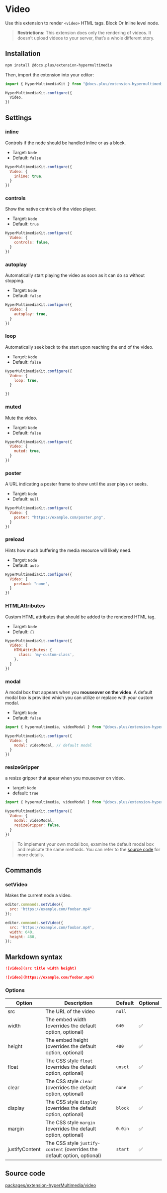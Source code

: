 # Video

Use this extension to render `<video>` HTML tags. Block Or Inline level node.

> **Restrictions:** This extension does only the rendering of videos. It doesn’t upload videos to your server, that’s a whole different story.

## Installation

```bash
npm install @docs.plus/extension-hypermultimedia
```

Then, import the extension into your editor:

```js
import { HyperMultimediaKit } from "@docs.plus/extension-hypermultimedia";

HyperMultimediaKit.configure({
  Video,
})
```

## Settings

### inline

Controls if the node should be handled inline or as a block.

- Target: `Node`
- Default: `false`

```js
HyperMultimediaKit.configure({
  Video: {
    inline: true,
  }
})
```

### controls

Show the native controls of the video player.

- Target: `Node`
- Default: `true`

```js
HyperMultimediaKit.configure({
  Video: {
    controls: false,
  }
})

```

### autoplay

Automatically start playing the video as soon as it can do so without stopping.

- Target: `Node`
- Default: `false`

```js
HyperMultimediaKit.configure({
  Video: {
    autoplay: true,
  }
})

```

### loop

Automatically seek back to the start upon reaching the end of the video.

- Target: `Node`
- Default: `false`

```js
HyperMultimediaKit.configure({
  Video: {
    loop: true,
  }

})

```

### muted

Mute the video.

- Target: `Node`
- Default: `false`

```js
HyperMultimediaKit.configure({
  Video: {
    muted: true,
  }
})
```

### poster

A URL indicating a poster frame to show until the user plays or seeks.

- Target: `Node`
- Default: `null`

```js
HyperMultimediaKit.configure({
  Video: {
    poster: "https://example.com/poster.png",
  }
})
```

### preload

Hints how much buffering the media resource will likely need.

- Target: `Node`
- Default: `auto`

```js
HyperMultimediaKit.configure({
  Video: {
    preload: "none",
  }
})
```

### HTMLAttributes

Custom HTML attributes that should be added to the rendered HTML tag.

- Target: `Node`
- Default: `{}`

```js
HyperMultimediaKit.configure({
  Video: {
    HTMLAttributes: {
      class: 'my-custom-class',
    },
  }
})
```

### modal

A modal box that appears when you **mouseover on the video**. A default modal box is provided which you can utilize or replace with your custom modal.

- Target: `Node`
- Default: `false`

```js
import { hypermultimedia, videoModal } from "@docs.plus/extension-hypermultimedia";

HyperMultimediaKit.configure({
  Video: {
    modal: videoModal, // default modal
  }
})
```

### resizeGripper

a resize gripper that apear when you mouseover on video.

- target: `Node`
- default: `true`

```js
import { hypermultimedia, videoModal } from "@docs.plus/extension-hypermultimedia";

HyperMultimediaKit.configure({
  Video: {
    modal: videoModal,
    resizeGripper: false,
  }
})
```

> To implement your own modal box, examine the default modal box and replicate the same methods. You can refer to the [source code](../../modals/youtube.ts) for more details.

## Commands

### setVideo

Makes the current node a video.

```js
editor.commands.setVideo({
  src: 'https://example.com/foobar.mp4'
});

editor.commands.setVideo({
  src: 'https://example.com/foobar.mp4',
  width: 640,
  height: 480,
});
```

## Markdown syntax

```md
![video](src title width height)

![video](https://example.com/foobar.mp4)
```

### Options

|Option          |Description                                                               |Default    |Optional |
|---             |---                                                                       |---        |---      |
|src             |The URL of the video                        |`null`     |         |
|width           |The embed width (overrides the default option, optional)                  |`640`      |✅       |
|height          |The embed height (overrides the default option, optional)                 |`480`      |✅       |
|float           |The CSS style `float` (overrides the default option, optional)            |`unset`    |✅       |
|clear           |The CSS style `clear` (overrides the default option, optional)            |`none`     |✅       |
|display         |The CSS style `display` (overrides the default option, optional)          |`block`    |✅       |
|margin          |The CSS style `margin` (overrides the default option, optional)           |`0.0in`    |✅       |
|justifyContent  |The CSS style `justify-content` (overrides the default option, optional)  |`start`    |✅       |

## Source code

[packages/extension-hyperMultimedia/video](./video.ts)
